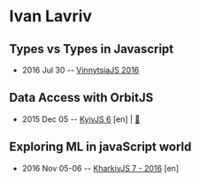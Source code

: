 # Ivan Lavriv

## Types vs Types in Javascript
- 2016 Jul 30 -- [VinnytsiaJS 2016](https://www.youtube.com/watch?v=x7fnpMN7z3U)    
## Data Access with OrbitJS
- 2015 Dec 05 -- [KyivJS 6](https://www.youtube.com/watch?v=uNqejKSsD3k) [en] | [:notebook:](http://slides.com/ivanlavriv/deck/fullscreen#/)  
## Exploring ML in javaScript world
- 2016 Nov 05-06 -- [KharkivJS 7 - 2016](https://www.youtube.com/watch?v=4EFQDKtDAUY) [en]   
